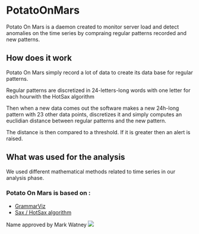 # PotatoOnMars

Potato On Mars is a daemon created to monitor server load and detect anomalies on the time series by compraing regular patterns recorded and new patterns.

## How does it work
Potato On Mars simply record a lot of data to create its data base for regular patterns. 

Regular patterns are discretized in 24-letters-long words with one letter for each hourwith the HotSax algorithm

Then when a new data comes out the software makes a new 24h-long pattern with 23 other data points, discretizes it and simply computes an euclidian distance between regular patterns and the new pattern.

The distance is then compared to a threshold. If it is greater then an alert is raised.

## What was used for the analysis

We used different mathematical methods related to time series in our analysis phase.

### Potato On Mars is based on :
* [GrammarViz](https://github.com/GrammarViz2)
* [Sax / HotSax algorithm](https://github.com/jMotif/SAX)

Name approved by Mark Watney
<img src="http://lynncinnamon.com/wp-content/uploads/2015/09/martianpotatoes.jpg"> </img>
